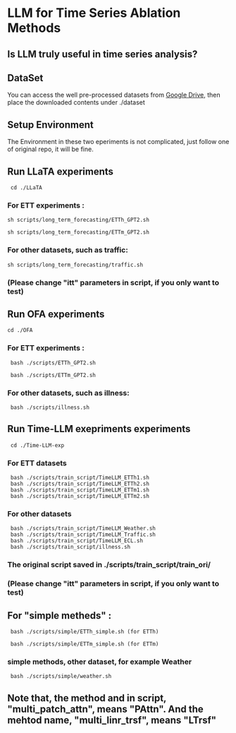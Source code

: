 # LLM for Time Series Ablation Methods

## Is LLM truly useful in time series analysis?

## DataSet
You can access the well pre-processed datasets from [Google Drive](https://drive.google.com/file/d/1NF7VEefXCmXuWNbnNe858WvQAkJ_7wuP/view), then place the downloaded contents under ./dataset

## Setup Environment

The Environment in these two eperiments is not complicated, just follow one of original repo, it will be fine.

## Run LLaTA experiments
     cd ./LLaTA

### For ETT experiments :

    sh scripts/long_term_forecasting/ETTh_GPT2.sh

    sh scripts/long_term_forecasting/ETTm_GPT2.sh
    
### For other datasets, such as traffic:
   
    sh scripts/long_term_forecasting/traffic.sh 

### (Please change "itt" parameters in script, if you only want to test)


## Run OFA experiments
    cd ./OFA

### For ETT experiments :
   
     bash ./scripts/ETTh_GPT2.sh   
  
     bash ./scripts/ETTm_GPT2.sh
  
### For other datasets, such as illness:

     bash ./scripts/illness.sh 

## Run Time-LLM exepriments experiments
     cd ./Time-LLM-exp

### For ETT datasets 

     bash ./scripts/train_script/TimeLLM_ETTh1.sh
     bash ./scripts/train_script/TimeLLM_ETTh2.sh 
     bash ./scripts/train_script/TimeLLM_ETTm1.sh 
     bash ./scripts/train_script/TimeLLM_ETTm2.sh 
     
### For other datasets

     bash ./scripts/train_script/TimeLLM_Weather.sh
     bash ./scripts/train_script/TimeLLM_Traffic.sh
     bash ./scripts/train_script/TimeLLM_ECL.sh
     bash ./scripts/train_script/illness.sh

### The original script saved in ./scripts/train_script/train_ori/


### (Please change "itt" parameters in script, if you only want to test)


## For "simple metheds" : 
     
     bash ./scripts/simple/ETTh_simple.sh (for ETTh)

     bash ./scripts/simple/ETTm_simple.sh (for ETTm)
     
### simple methods, other dataset, for example Weather

     bash ./scripts/simple/weather.sh 

## Note that, the method and in script, "multi_patch_attn", means "PAttn". And the mehtod name, "multi_linr_trsf", means "LTrsf"
     


